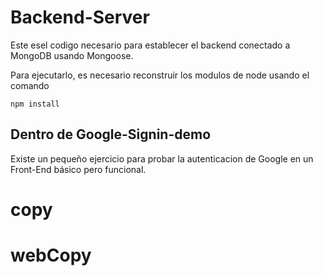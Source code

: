 # Backend-Server

Este esel codigo necesario para establecer el backend
conectado a MongoDB usando Mongoose.

Para ejecutarlo, es necesario reconstruir los modulos de node
usando el comando

```
npm install
```
## Dentro de Google-Signin-demo
Existe un pequeño ejercicio para probar
la autenticacion de Google en un Front-End básico pero
funcional.
# copy
# webCopy
